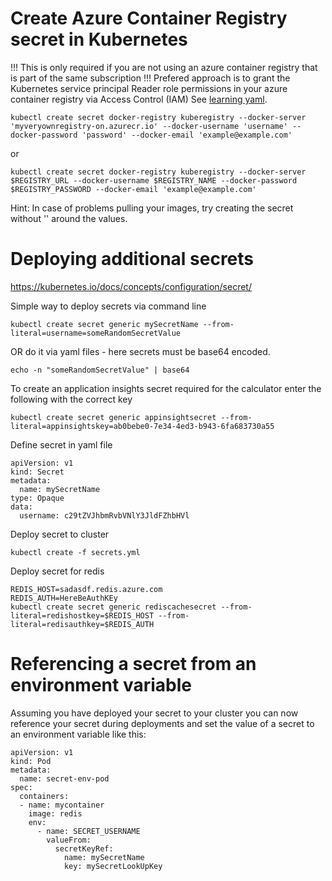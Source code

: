 # Create Azure Container Registry secret in Kubernetes

!!! This is only required if you are not using an azure container registry that is part of the same subscription
!!! Prefered approach is to grant the Kubernetes service principal Reader role permissions in your azure container registry via Access Control (IAM)
See [learning yaml](learn_yaml_files.md).

```
kubectl create secret docker-registry kuberegistry --docker-server 'myveryownregistry-on.azurecr.io' --docker-username 'username' --docker-password 'password' --docker-email 'example@example.com'

```

or

```
kubectl create secret docker-registry kuberegistry --docker-server $REGISTRY_URL --docker-username $REGISTRY_NAME --docker-password $REGISTRY_PASSWORD --docker-email 'example@example.com'
```

Hint: In case of problems pulling your images, try creating the secret without '' around the values.

# Deploying additional secrets
https://kubernetes.io/docs/concepts/configuration/secret/

Simple way to deploy secrets via command line
```
kubectl create secret generic mySecretName --from-literal=username=someRandomSecretValue
```
OR do it via yaml files  - here secrets must be base64 encoded.
~~~
echo -n "someRandomSecretValue" | base64
~~~

To create an application insights secret required for the calculator enter the following with the correct key
~~~
kubectl create secret generic appinsightsecret --from-literal=appinsightskey=ab0bebe0-7e34-4ed3-b943-6fa683730a55
~~~

Define secret in yaml file
```
apiVersion: v1
kind: Secret
metadata:
  name: mySecretName
type: Opaque
data:
  username: c29tZVJhbmRvbVNlY3JldFZhbHVl
```

Deploy secret to cluster
```
kubectl create -f secrets.yml
```

Deploy secret for redis
```
REDIS_HOST=sadasdf.redis.azure.com
REDIS_AUTH=HereBeAuthKEy
kubectl create secret generic rediscachesecret --from-literal=redishostkey=$REDIS_HOST --from-literal=redisauthkey=$REDIS_AUTH

```

# Referencing a secret from an environment variable

Assuming you have deployed your secret to your cluster you can now reference your secret during deployments and set the value of a secret to an environment variable like this:

```
apiVersion: v1
kind: Pod
metadata:
  name: secret-env-pod
spec:
  containers:
  - name: mycontainer
    image: redis
    env:
      - name: SECRET_USERNAME
        valueFrom:
          secretKeyRef:
            name: mySecretName
            key: mySecretLookUpKey
```

